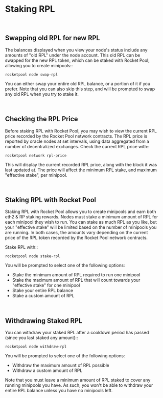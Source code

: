 # Staking RPL

<br>

## Swapping old RPL for new RPL


The balances displayed when you view your node's status include any amounts of "old RPL" under the node account.
This old RPL can be swapped for the new RPL token, which can be staked with Rocket Pool, allowing you to create minipools::

```
rocketpool node swap-rpl
```

You can either swap your entire old RPL balance, or a portion of it if you prefer.
Note that you can also skip this step, and will be prompted to swap any old RPL when you try to stake it.


<br>

## Checking the RPL Price


Before staking RPL with Rocket Pool, you may wish to view the current RPL price recorded by the Rocket Pool network contracts.
The RPL price is reported by oracle nodes at set intervals, using data aggregated from a number of decentralized exchanges.
Check the current RPL price with::

```
rocketpool network rpl-price
```

This will display the current recorded RPL price, along with the block it was last updated at.
The price will affect the minimum RPL stake, and maximum "effective stake", per minipool.


<br>

## Staking RPL with Rocket Pool


Staking RPL with Rocket Pool allows you to create minipools and earn both eth2 & RP staking rewards.
Nodes must stake a minimum amount of RPL for each minipool they wish to run.
You can stake as much RPL as you like, but your "effective stake" will be limited based on the number of minipools you are running.
In both cases, the amounts vary depending on the current price of the RPL token recorded by the Rocket Pool network contracts.

Stake RPL with::

```
rocketpool node stake-rpl
```

You will be prompted to select one of the following options:

* Stake the minimum amount of RPL required to run one minipool
* Stake the maximum amount of RPL that will count towards your "effective stake" for one minipool
* Stake your entire RPL balance
* Stake a custom amount of RPL


<br>

## Withdrawing Staked RPL


You can withdraw your staked RPL after a cooldown period has passed (since you last staked any amount)::

```
rocketpool node withdraw-rpl
```

You will be prompted to select one of the following options:

* Withdraw the maximum amount of RPL possible
* Withdraw a custom amount of RPL

Note that you must leave a minimum amount of RPL staked to cover any running minipools you have.
As such, you won't be able to withdraw your entire RPL balance unless you have no minipools left.